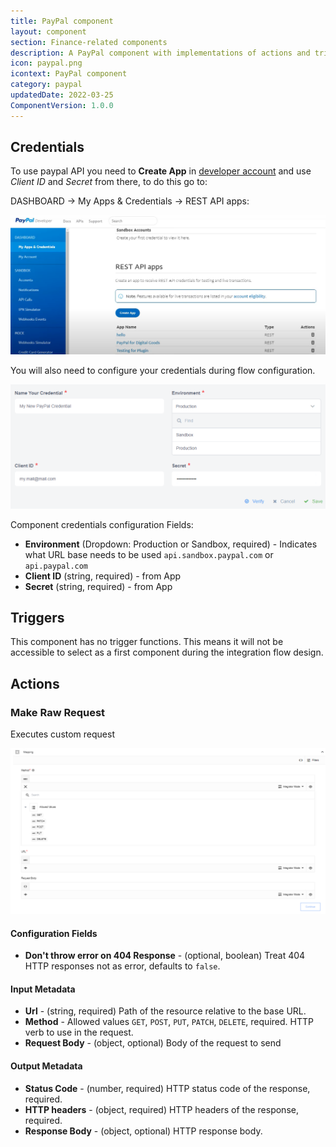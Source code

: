 ```yaml
---
title: PayPal component
layout: component
section: Finance-related components
description: A PayPal component with implementations of actions and triggers based off of the Open Integration Hub (OIH) Standard.
icon: paypal.png
icontext: PayPal component
category: paypal
updatedDate: 2022-03-25
ComponentVersion: 1.0.0
---
```


## Credentials

To use paypal API you need to **Create App** in [developer account](https://developer.paypal.com/) and use *Client ID* and *Secret* from there, to do this go to:

DASHBOARD -> My Apps & Credentials -> REST API apps:

![PayPal Rest API](img/paypal-rest-api.png)

You will also need to configure your credentials during flow configuration.

![PayPal Credentials](img/paypal-cred.png)

Component credentials configuration Fields:

 * **Environment**  (Dropdown: Production or Sandbox, required) - Indicates what URL base needs to be used `api.sandbox.paypal.com` or `api.paypal.com`
  * **Client ID**  (string, required) - from App
  * **Secret**  (string, required) - from App

## Triggers

This component has no trigger functions. This means it will not be accessible to select as a first component during the integration flow design.

## Actions

### Make Raw Request

Executes custom request

![Make Raw Request](img/make-raw-request.png)

#### Configuration Fields

* **Don't throw error on 404 Response** - (optional, boolean) Treat 404 HTTP responses not as error, defaults to `false`.

#### Input Metadata

* **Url** - (string, required) Path of the resource relative to the base URL.
* **Method** - Allowed values `GET`, `POST`, `PUT`, `PATCH`, `DELETE`, required. HTTP verb to use in the request.
* **Request Body** - (object, optional) Body of the request to send

#### Output Metadata

* **Status Code** - (number, required) HTTP status code of the response, required.
* **HTTP headers** - (object, required) HTTP headers of the response, required.
* **Response Body** - (object, optional) HTTP response body.
